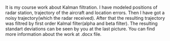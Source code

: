 It is my course work about Kalman filtration. I have modeled positions of radar station, trajectory of the aircraft and location errors.
Then I have got a noisy trajectory(which the radar received). After that the resulting trajectory was filtred by first order Kalmal filter(alpha and beta filter).
The resulting standart deviations can be seen by you at the last picture. 
You can find more information about the work at .docx file.
